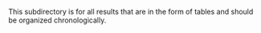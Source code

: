 This subdirectory is for all results that are in the form of tables and should be organized chronologically.
